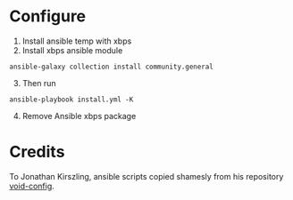 # Configure

1. Install ansible temp with xbps
2. Install xbps ansible module
```
ansible-galaxy collection install community.general
```
3. Then run
```
ansible-playbook install.yml -K
```
4. Remove Ansible xbps package

# Credits

To Jonathan Kirszling, ansible scripts copied shamesly from his repository [void-config](https://github.com/eoli3n/void-config). 
